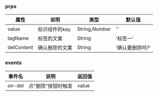 
### prps
属性 | 说明 | 类型 | 默认值
---|---|---|---
value | 标识组件的key | String,Number | ''
tagName | 标签的文案 | String | '标签一'
delContent | 确认删除的文案 | String | '确认要删除吗?'  
### events

事件名 | 说明 | 返回值
---|---|---
on-del | 点"删除"按钮时触发 | value